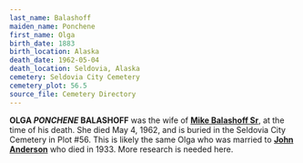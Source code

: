 ```yaml
---
last_name: Balashoff
maiden_name: Ponchene
first_name: Olga
birth_date: 1883
birth_location: Alaska
death_date: 1962-05-04
death_location: Seldovia, Alaska
cemetery: Seldovia City Cemetery
cemetery_plot: 56.5
source_file: Cemetery Directory
---
```

**OLGA *PONCHENE* BALASHOFF** was the wife of [**Mike Balashoff Sr**](./Balashoff_Mikkel_Sr.md), at the time of his death. She  died May 4, 1962, and is buried in the Seldovia City Cemetery in Plot #56. This is likely the same Olga who was married to [**John Anderson**](./Anderson_John.md) who died in 1933.  More research is needed here.

